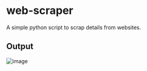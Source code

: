 # web-scraper
A simple python script to scrap details from websites.
## Output

![image](https://github.com/HauseMasterZ/web-scraper/assets/113833707/d40eee82-c8b2-4531-b30f-c469c30863ca)
